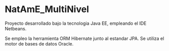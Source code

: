 # NatAmE_MultiNivel
Proyecto desarrollado bajo la tecnologia Java EE, empleando el IDE Netbeans.




Se empleo la herramienta ORM Hibernate junto al estandar JPA.
Se utiliza el motor de bases de datos Oracle.


